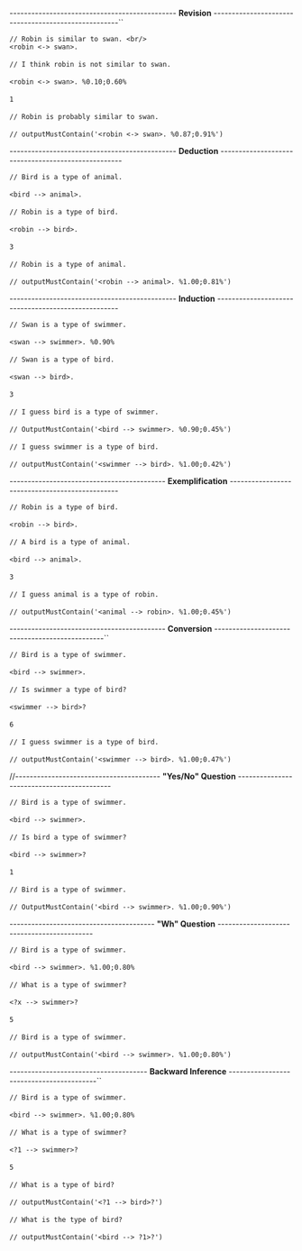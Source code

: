 ---------------------------------------------- **Revision** ----------------------------------------------------``

`// Robin is similar to swan.
<br/>`
<br/>
`<robin <-> swan>.  `
<br/>
<br/>
`// I think robin is not similar to swan.`
<br/>
<br/>
`<robin <-> swan>. %0.10;0.60% `
<br/>
<br/>
`1`
<br/>
<br/>
`// Robin is probably similar to swan. `
<br/>
<br/>
`// outputMustContain('<robin <-> swan>. %0.87;0.91%')`

---------------------------------------------- **Deduction** ---------------------------------------------------

`// Bird is a type of animal.`
<br/>
<br/>
`<bird --> animal>.`
<br/>
<br/>
`// Robin is a type of bird.`
<br/>
<br/>
`<robin --> bird>.`
<br/>
<br/>
`3`
<br/>
<br/>
`// Robin is a type of animal.`
<br/>
<br/>
`// outputMustContain('<robin --> animal>. %1.00;0.81%')`

---------------------------------------------- **Induction** ---------------------------------------------------

`// Swan is a type of swimmer.`
<br/>
<br/>
`<swan --> swimmer>. %0.90%`
<br/>
<br/>
`// Swan is a type of bird.`
<br/>
<br/>
`<swan --> bird>.`
<br/>
<br/>
`3`
<br/>
<br/>
`// I guess bird is a type of swimmer.`
<br/>
<br/>
`// OutputMustContain('<bird --> swimmer>. %0.90;0.45%')`
<br/>
<br/>
`// I guess swimmer is a type of bird.`
<br/>
<br/>
`// outputMustContain('<swimmer --> bird>. %1.00;0.42%')`

------------------------------------------- **Exemplification** -----------------------------------------------

`// Robin is a type of bird.`
<br/>
<br/>
`<robin --> bird>.`
<br/>
<br/>
`// A bird is a type of animal.`
<br/>
<br/>
`<bird --> animal>.`
<br/>
<br/>
`3`
<br/>
<br/>
`// I guess animal is a type of robin.`
<br/>
<br/>
`// outputMustContain('<animal --> robin>. %1.00;0.45%')`

------------------------------------------- **Conversion** -----------------------------------------------``

`// Bird is a type of swimmer.`
<br/>
<br/>
`<bird --> swimmer>.`
<br/>
<br/>
`// Is swimmer a type of bird?`
<br/>
<br/>
`<swimmer --> bird>?`
<br/>
<br/>
`6`
<br/>
<br/>
`// I guess swimmer is a type of bird.`
<br/>
<br/>
`// outputMustContain('<swimmer --> bird>. %1.00;0.47%')`

//---------------------------------------- **"Yes/No" Question** -------------------------------------------

`// Bird is a type of swimmer.`
<br/>
<br/>
`<bird --> swimmer>.`
<br/>
<br/>
`// Is bird a type of swimmer?`
<br/>
<br/>
`<bird --> swimmer>?`
<br/>
<br/>
`1`
<br/>
<br/>
`// Bird is a type of swimmer.`
<br/>
<br/>
`// OutputMustContain('<bird --> swimmer>. %1.00;0.90%')`

---------------------------------------- **"Wh" Question** -------------------------------------------

`// Bird is a type of swimmer.`
<br/>
<br/>
`<bird --> swimmer>. %1.00;0.80%`
<br/>
<br/>
`// What is a type of swimmer?`
<br/>
<br/>
`<?x --> swimmer>?`
<br/>
<br/>
`5`
<br/>
<br/>
`// Bird is a type of swimmer.`
<br/>
<br/>
`// outputMustContain('<bird --> swimmer>. %1.00;0.80%')`

-------------------------------------- **Backward Inference** -----------------------------------------``

`// Bird is a type of swimmer.`
<br/>
<br/>
`<bird --> swimmer>. %1.00;0.80%`
<br/>
<br/>
`// What is a type of swimmer?`
<br/>
<br/>
`<?1 --> swimmer>?  `
<br/>
<br/>
`5`
<br/>
<br/>
`// What is a type of bird?`
<br/>
<br/>
`// outputMustContain('<?1 --> bird>?')`
<br/>
<br/>
`// What is the type of bird?`
<br/>
<br/>
`// outputMustContain('<bird --> ?1>?')`

